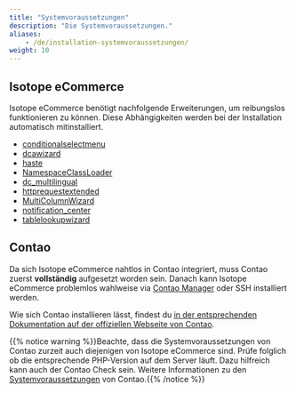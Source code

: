 ```yaml
---
title: "Systemvoraussetzungen"
description: "Die Systemvoraussetzungen."
aliases:
    - /de/installation-systemvoraussetzungen/
weight: 10    
---
```



## Isotope eCommerce

Isotope eCommerce benötigt nachfolgende Erweiterungen, um reibungslos funktionieren zu können. Diese Abhängigkeiten werden 
bei der Installation automatisch mitinstalliert.

* [conditionalselectmenu][1]
* [dcawizard][2]
* [haste][3]
* [NamespaceClassLoader][4]
* [dc_multilingual][5]
* [httprequestextended][6]
* [MultiColumnWizard][7]
* [notification_center][8]
* [tablelookupwizard][9]


## Contao

Da sich Isotope eCommerce nahtlos in Contao integriert, muss Contao zuerst **vollständig** aufgesetzt worden sein. 
Danach kann Isotope eCommerce problemlos wahlweise via [Contao Manager](/de/installation-contao-manager/) oder SSH installiert werden.

Wie sich Contao installieren lässt, findest du [in der entsprechenden Dokumentation auf der offiziellen Webseite von Contao][8].

{{% notice warning %}}Beachte, dass die Systemvoraussetzungen von Contao zurzeit auch diejenigen von Isotope eCommerce sind. 
Prüfe folglich ob die entsprechende PHP-Version auf dem Server läuft. Dazu hilfreich kann auch der Contao Check sein. 
Weitere Informationen zu den [Systemvoraussetzungen](https://docs.contao.org/manual/de/installation/systemvoraussetzungen/) 
von Contao.{{% /notice %}}

[1]: https://contao.org/de/erweiterungsliste/view/conditionalselectmenu.de.html
[2]: https://contao.org/de/erweiterungsliste/view/dcawizard.de.html
[3]: https://contao.org/en/erweiterungsliste/view/haste.en.html
[4]: https://contao.org/de/erweiterungsliste/view/NamespaceClassLoader.de.html
[5]: https://contao.org/de/erweiterungsliste/view/dc_multilingual.de.html
[6]: https://contao.org/de/erweiterungsliste/view/httprequestextended.de.html
[7]: https://contao.org/de/erweiterungsliste/view/MultiColumnWizard.de.html
[8]: https://docs.contao.org/manual/de/installation/
[9]: https://contao.org/de/erweiterungsliste/view/tablelookupwizard.de.html

